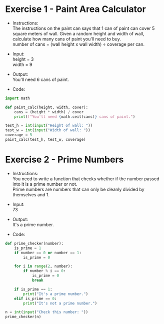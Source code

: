 # Exercise 1 - Paint Area Calculator
- Instructions:<br>
The instructions on the paint can says that 1 can of paint can cover 5 square meters of wall. Given a random height and width of wall, calculate how many cans of paint you'll need to buy.<br>
number of cans = (wall height x wall width) ÷ coverage per can.

- Input:<br>
height = 3<br>
width = 9

- Output:<br>
You'll need 6 cans of paint.

- Code:
```py
import math

def paint_calc(height, width, cover):
    cans = (height * width) / cover
    print(f"You'll need {math.ceil(cans)} cans of paint.")

test_h = int(input("Height of wall: "))
test_w = int(input("Width of wall: "))
coverage = 5
paint_calc(test_h, test_w, coverage)
```

# Exercise 2 - Prime Numbers
- Instructions:<br>
You need to write a function that checks whether if the number passed into it is a prime number or not.<br>
Prime numbers are numbers that can only be cleanly divided by themselves and 1.

- Input:<br>
73

- Output:<br>
It's a prime number.

- Code:
```py
def prime_checker(number):
    is_prime = 1
    if number == 0 or number == 1:
        is_prime = 0

    for i in range(2, number):
        if number % i == 0:
            is_prime = 0
            break

    if is_prime == 1:
        print("It's a prime number.")
    elif is_prime == 0:
        print("It's not a prime number.")

n = int(input("Check this number: "))
prime_checker(n)
```